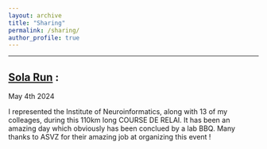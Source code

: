 ```yaml
---
layout: archive
title: "Sharing"
permalink: /sharing/
author_profile: true
---
```


---
## [Sola Run](https://www.asvz.ch/event/412-sola-stafette) :

May 4th 2024

I represented the Institute of Neuroinformatics, along with 13 of my colleages, during this 110km long COURSE DE RELAI. It has been an amazing day which obviously has been conclued by a lab BBQ. Many thanks to ASVZ for their amazing job at organizing this event !